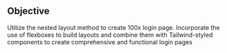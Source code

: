## Objective

Utilize the nested layout method to create 100x login page. Incorporate the use of flexboxes to build layouts and combine them with Tailwind-styled components to create comprehensive and functional login pages
